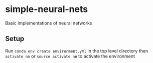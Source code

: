 # simple-neural-nets
Basic implementations of neural networks

## Setup
Run `conda env create environment.yml` in the top level directory
then `activate nn` or `source activate nn` to activate the environment
